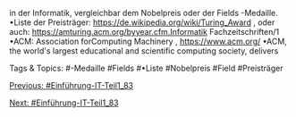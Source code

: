 in der Informatik, vergleichbar dem Nobelpreis oder der Fields -Medaille. 
•Liste der Preisträger: https://de.wikipedia.org/wiki/Turing_Award , oder auch: 
https://amturing.acm.org/byyear.cfm.Informatik Fachzeitschriften/1
•ACM: Association forComputing Machinery , https://www.acm.org/
•ACM, the world's largest educational and scientific computing society, delivers 

   Tags & Topics:
   #-Medaille
   #Fields
   #•Liste
   #Nobelpreis
   #Field
   #Preisträger

[Previous: #Einführung-IT-Teil1_83](Einführung-IT-Teil1_83.md)

[Next: #Einführung-IT-Teil1_83](Einführung-IT-Teil1_83.md)
